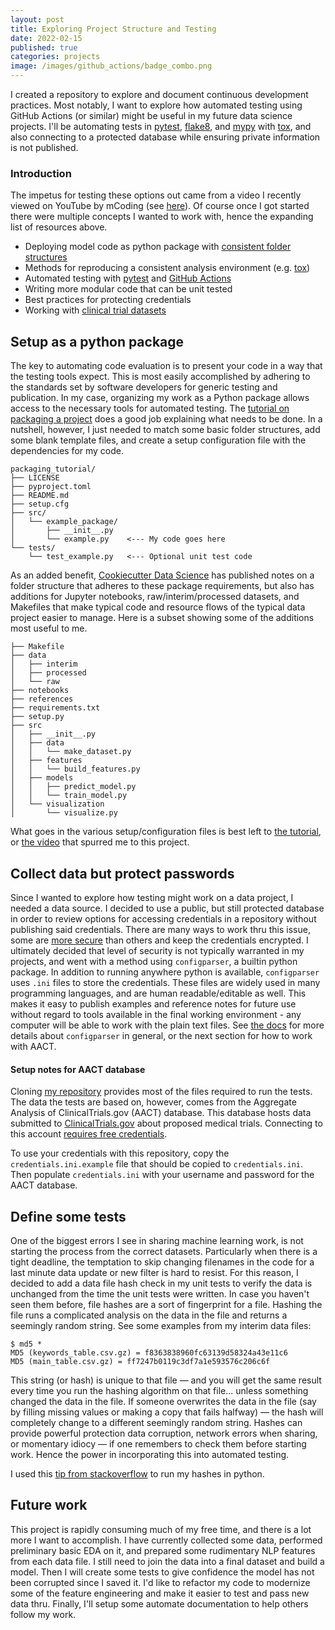 ```yaml
---
layout: post
title: Exploring Project Structure and Testing
date: 2022-02-15
published: true
categories: projects
image: /images/github_actions/badge_combo.png
---
```


I created a repository to explore and document continuous development practices.  Most notably, I want to explore how automated testing using GitHub Actions (or similar) might be useful in my future data science projects.  I'll be automating tests in [pytest][pytest], [flake8][flake8], and [mypy][mypy] with [tox][tox], and also connecting to a protected database while ensuring private information is not published.

### Introduction
The impetus for testing these options out came from a video I recently viewed on YouTube by mCoding (see [here][video]).
Of course once I got started there were multiple concepts I wanted to work with, hence the expanding list of resources above.

- Deploying model code as python package with [consistent folder structures][CCDS]
- Methods for reproducing a consistent analysis environment (e.g. [tox][tox])
- Automated testing with [pytest][pytest] and [GitHub Actions][GH-A]
- Writing more modular code that can be unit tested
- Best practices for protecting credentials
- Working with [clinical trial datasets][AACT]


## Setup as a python package
The key to automating code evaluation is to present your code in a way that the testing tools expect.  This is most easily accomplished by adhering to the standards set by software developers for  generic testing and publication.  In my case, organizing my work as a Python package allows access to the necessary tools for automated testing.  The [tutorial on packaging a project][python_projects] does a good job explaining what needs to be done.  In a nutshell, however, I just needed to match some basic folder structures, add some blank template files, and create a setup configuration file with the dependencies for my code.

```
packaging_tutorial/
├── LICENSE
├── pyproject.toml
├── README.md
├── setup.cfg
├── src/
│   └── example_package/
│       ├── __init__.py
│       └── example.py    <--- My code goes here
└── tests/
    └── test_example.py   <--- Optional unit test code
```

As an added benefit, [Cookiecutter Data Science][CCDS] has published notes on a folder  structure that adheres to these package requirements, but also has additions for Jupyter notebooks, raw/interim/processed datasets, and Makefiles that make typical code and resource flows of the  typical data project easier to manage. Here is a subset showing some of the additions most useful to me.

```
├── Makefile                 
├── data
│   ├── interim       
│   ├── processed     
│   └── raw           
├── notebooks         
├── references        
├── requirements.txt  
├── setup.py          
├── src               
│   ├── __init__.py   
│   ├── data          
│   │   └── make_dataset.py
│   ├── features       
│   │   └── build_features.py
│   ├── models         
│   │   ├── predict_model.py
│   │   └── train_model.py
│   └── visualization  
│       └── visualize.py
```

What goes in the various setup/configuration files is best left to [the tutorial][python_projects], or [the video][video] that spurred me to this project.


## Collect data but protect passwords
Since I wanted to explore how testing might work on a data project, I needed a data source.  I decided to use a public, but still protected database in order to review options for accessing credentials in a repository without publishing said credentials.  There are many ways to work thru this issue, some are [more secure][safe_keys] than others and keep the credentials encrypted.  I ultimately decided that level of security is not typically  warranted in my projects, and went with a method using `configparser`, a builtin python package.  In addition to running anywhere python is available, `configparser` uses `.ini` files to store the credentials.  These files are widely used in many programming languages, and are human readable/editable as well.  This makes it easy to publish examples and reference notes for future use without regard to tools available in the final working environment - any computer will be able to work with the plain text files. See [the docs][config_docs] for more details about `configparser` in general, or the next section for how to work with AACT.


#### Setup notes for AACT database
Cloning [my repository][repo] provides most of the files required to run the tests.  The data the tests are based on, however, comes from the Aggregate Analysis of ClinicalTrials.gov (AACT) database.  This database hosts data submitted to [ClinicalTrials.gov]() about proposed medical trials.  Connecting to this account [requires free credentials](https://aact.ctti-clinicaltrials.org/users/sign_up).

To use  your credentials with this repository, copy the `credentials.ini.example` file that should be copied to `credentials.ini`. Then populate `credentials.ini` with your username and password for the AACT database.


## Define some tests
One of the biggest errors I see in sharing machine learning work, is not starting the process from the correct datasets.  Particularly when there is a tight deadline, the temptation to skip changing filenames in the code for a last minute data update or new filter is hard to resist.  For this reason, I decided to add a data file hash check in my unit tests to verify the data is unchanged from the time the unit tests were written.  In case you haven't seen them before, file hashes are a sort of fingerprint for a file.  Hashing the file runs a complicated analysis on the data in the file and returns a seemingly random string.  See some examples from my interim data files:

```
$ md5 *
MD5 (keywords_table.csv.gz) = f8363838960fc63139d58324a43e11c6
MD5 (main_table.csv.gz) = ff7247b0119c3df7a1e593576c206c6f
```

This string (or hash) is unique to that file — and you will get the same result every time you run the hashing algorithm on that file... unless something changed the data in the file.  If someone overwrites the data in the file (say by filling missing values or making a copy that fails halfway) — the hash will completely change to a different seemingly random string.  Hashes can provide powerful protection data corruption, network errors when sharing, or momentary idiocy — if one remembers to check them before starting work.  Hence the power in incorporating this into automated testing.

I used this [tip from stackoverflow][hashing] to run my hashes in python.


## Future work
This project is rapidly consuming much of my free time, and there is a lot more I want to accomplish.  I have currently collected some data, performed preliminary basic EDA on it, and prepared some rudimentary NLP features from each data file.  I still need to join the data into a final dataset and build a model.  Then I will create some tests to give confidence the model has not been corrupted since I saved it. I'd like to refactor my code to modernize some of the feature engineering and make it easier to test and pass new data thru. Finally, I'll setup some automate documentation to help others follow my work.



[tox]: https://github.com/tox-dev/tox
[pytest]: https://docs.pytest.org/en/latest/
[flake8]: https://flake8.pycqa.org/en/latest/
[mypy]: https://mypy.readthedocs.io/en/stable/index.html
[AACT]: https://aact.ctti-clinicaltrials.org/
[video]: https://www.youtube.com/watch?v=DhUpxWjOhME
[repo]: https://github.com/blomadam/autotest_data
[GH-A]: https://docs.github.com/en/actions
[CCDS]: https://drivendata.github.io/cookiecutter-data-science/
[python_projects]: https://packaging.python.org/en/latest/tutorials/packaging-projects/
[config_docs]: https://docs.python.org/3.9/library/configparser.html
[safe_keys]: https://gist.github.com/amelieykw/6116ca8ef7279206382a76fd790c1aa1
[hashing]: https://stackoverflow.com/a/22058673/7862615
